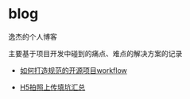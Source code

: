 # blog
逸杰的个人博客

主要基于项目开发中碰到的痛点、难点的解决方案的记录

- [如何打造规范的开源项目workflow](https://github.com/eJayYoung/blog/issues/1)

- [H5拍照上传填坑汇总](https://github.com/eJayYoung/blog/issues/2)